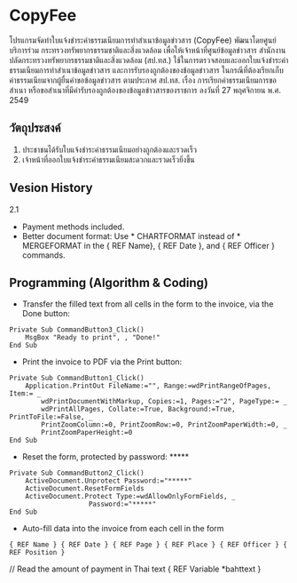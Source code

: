 # CopyFee
โปรแกรมจัดทำใบแจ้งชำระค่าธรรมเนียมการทำสำเนาข้อมูลข่าวสาร (CopyFee) พัฒนาโดยศูนย์บริการร่วม กระทรวงทรัพยากรธรรมชาติและสิ่งแวดล้อม เพื่อให้เจ้าหน้าที่ศูนย์ข้อมูลข่าวสาร สำนักงานปลัดกระทรวงทรัพยากรธรรมชาติและสิ่งแวดล้อม (สป.ทส.) ใช้ในการตรวจสอบและออกใบแจ้งชำระค่าธรรมเนียมการทำสำเนาข้อมูลข่าวสาร และการรับรองถูกต้องของข้อมูลข่าวสาร ในกรณีที่ต้องเรียกเก็บค่าธรรมเนียมจากผู้ยื่นคำขอข้อมูลข่าวสาร ตามประกาศ สป.ทส. เรื่อง การเรียกค่าธรรมเนียมการขอสำเนา หรือขอสำเนาที่มีคำรับรองถูกต้องของข้อมูลข่าวสารของราชการ ลงวันที่  27 พฤศจิกายน พ.ศ. 2549

## วัตถุประสงค์
1. ประชาชนได้รับใบแจ้งชำระค่าธรรมเนียมอย่างถูกต้องและรวดเร็ว
2. เจ้าหน้าที่ออกใบแจ้งชำระค่าธรรมเนียมสะดวกและรวดเร็วยิ่งขึ้น


## Vesion History
2.1
- Payment methods included.
- Better document format: Use \* CHARTFORMAT instead of \* MERGEFORMAT in the { REF Name}, { REF Date }, and { REF Officer } commands.

## Programming (Algorithm & Coding)
- Transfer the filled text from all cells in the form to the invoice, via the Done button:
```
Private Sub CommandButton3_Click()
    MsgBox "Ready to print", , "Done!"
End Sub
```
- Print the invoice to PDF via the Print button:
```
Private Sub CommandButton1_Click()
    Application.PrintOut FileName:="", Range:=wdPrintRangeOfPages, Item:= _
        wdPrintDocumentWithMarkup, Copies:=1, Pages:="2", PageType:= _
        wdPrintAllPages, Collate:=True, Background:=True, PrintToFile:=False, _
        PrintZoomColumn:=0, PrintZoomRow:=0, PrintZoomPaperWidth:=0, _
        PrintZoomPaperHeight:=0
End Sub
```
- Reset the form, protected by password: *****
```
Private Sub CommandButton2_Click()
    ActiveDocument.Unprotect Password:="*****"
    ActiveDocument.ResetFormFields
    ActiveDocument.Protect Type:=wdAllowOnlyFormFields, _
                    Password:="*****"
End Sub
```
- Auto-fill data into the invoice from each cell in the form
```
{ REF Name } { REF Date } { REF Page } { REF Place } { REF Officer } { REF Position } 
```
// Read the amount of payment in Thai text
{ REF Variable \*bahttext }
